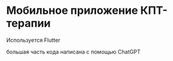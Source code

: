 # Мобильное приложение КПТ-терапии

Используется Flutter

большая часть кода написана с помощью ChatGPT
